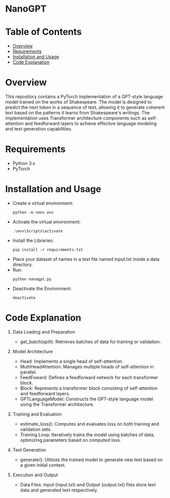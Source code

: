 # NanoGPT
# Table of Contents
- [Overview](#overview) 
- [Requirements](#requirements)
- [Installation and Usage]([#installation-and-usage])
- [Code Explanation]([#code-explanation])

# Overview
This repository contains a PyTorch implementation of a GPT-style language model trained on the works of Shakespeare. The model is designed to predict the next token in a sequence of text, allowing it to generate coherent text based on the patterns it learns from Shakespeare's writings. The implementation uses Transformer architecture components such as self-attention and feedforward layers to achieve effective language modeling and text generation capabilities.

# Requirements
- Python 3.x
- PyTorch

# Installation and Usage
- Create a virtual environment:
  ```
  python -m venv env
  ```
- Activate the virtual environment:
  ```
  .\env\Scripts\activate
  ```
- Install the Libraries:
  ```
  pip install -r requirements.txt
  ```
- Place your dataset of names in a text file named input.txt inside a data directory.
- Run:
  ```
  python nanogpt.py
  ```
- Deactivate the Environment:
  ```
  deactivate
  ```

# Code Explanation

1. Data Loading and Preparation
    - get_batch(split): Retrieves batches of data for training or validation.

2. Model Architecture
    - Head: Implements a single head of self-attention.
    - MultiHeadAttention: Manages multiple heads of self-attention in parallel.
    - FeedFoward: Defines a feedforward network for each transformer block.
    - Block: Represents a transformer block consisting of self-attention and feedforward layers.
    - GPTLanguageModel: Constructs the GPT-style language model using the Transformer architecture.

3. Training and Evaluation
    - estimate_loss(): Computes and evaluates loss on both training and validation sets.
    - Training Loop: Iteratively trains the model using batches of data, optimizing parameters based on computed loss.
  
4. Text Generation
    - generate(): Utilizes the trained model to generate new text based on a given initial context.
  
5. Execution and Output
    - Data Files: Input (input.txt) and Output (output.txt) files store text data and generated text respectively.
